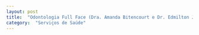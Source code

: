 ```yaml
---
layout: post
title:  "Odontologia Full Face (Dra. Amanda Bitencourt e Dr. Edmilton Jorge Rosa)"
category:  "Serviços de Saúde"
---
```

